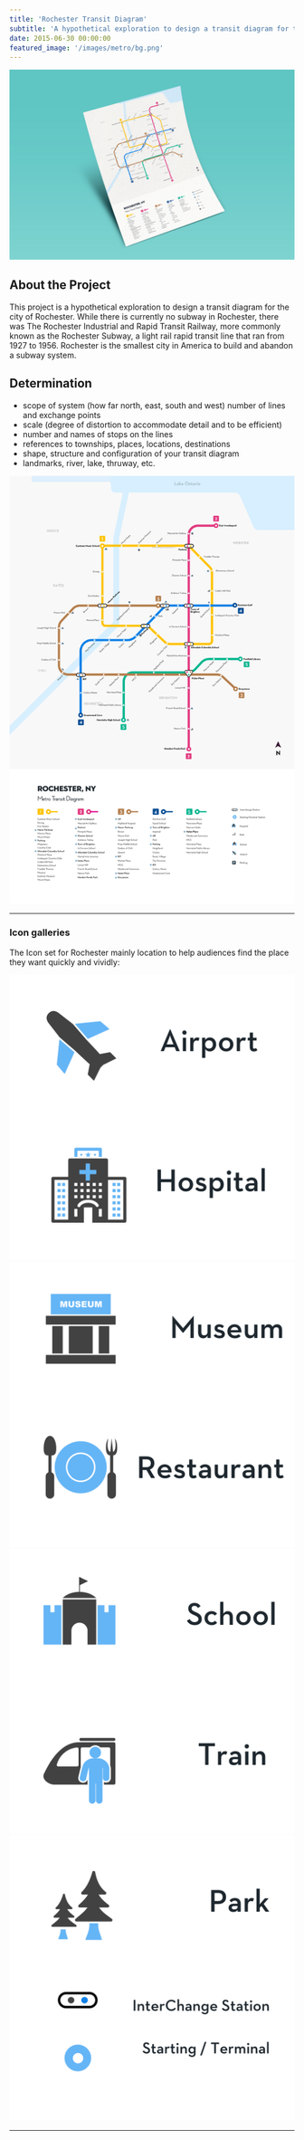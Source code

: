 ```yaml
---
title: 'Rochester Transit Diagram'
subtitle: 'A hypothetical exploration to design a transit diagram for the city of Rochester.'
date: 2015-06-30 00:00:00
featured_image: '/images/metro/bg.png'
---
```


![](/images/metro/mockup.jpg)

## About the Project

This project is a hypothetical exploration to design a transit diagram for the city of Rochester. While there is currently no subway in Rochester, there was The Rochester Industrial and Rapid Transit Railway, more commonly known as the Rochester Subway, a light rail rapid transit line that ran from 1927 to 1956. Rochester is the smallest city in America to build and abandon a subway system.

## Determination
- scope of system (how far north, east, south and west)
number of lines and exchange points
- scale (degree of distortion to accommodate detail and to be efficient)
- number and names of stops on the lines
- references to townships, places, locations, destinations
- shape, structure and configuration of your transit diagram
- landmarks, river, lake, thruway, etc.


![](/images/metro/metro.png)

---

### Icon galleries


The Icon set for Rochester mainly location to help audiences find the place they want quickly and vividly:

<div class="gallery" data-columns="4">
	<img src="/images/metro/icon1.png">
	<img src="/images/metro/icon2.png">
	<img src="/images/metro/icon3.png">
	<img src="/images/metro/icon4.png">
	</div>

---
